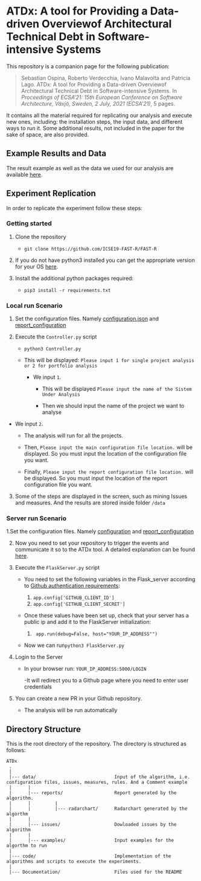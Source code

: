 # ATDx: A tool for Providing a Data-driven Overviewof Architectural Technical Debt in Software-intensive Systems


This repository is a companion page for the following publication:

> Sebastian Ospina, Roberto Verdecchia, Ivano Malavolta and Patricia Lago. ATDx: A tool for Providing a Data-driven Overviewof Architectural Technical Debt in Software-intensive Systems. In *Proceedings of ECSA’21: 15th European Conference on Software Architecture, Växjö, Sweden, 2 July, 2021 (ECSA’21)*, 5 pages.

It contains all the material required for replicating our analysis and execute new ones, including: the installation steps, the input data, and different ways to run it. 
Some additional results, not included in the paper for the sake of space, are also provided.



Example Results and Data
---------------
The result example as well as the data we used for our analysis are available [here](data/README.md).


Experiment Replication
---------------
In order to replicate the experiment follow these steps:

### Getting started

1. Clone the repository 
   - `git clone https://github.com/ICSE19-FAST-R/FAST-R`
 
2. If you do not have python3 installed you can get the appropriate version for your OS [here](https://www.python.org/downloads/).

3. Install the additional python packages required:
   - `pip3 install -r requirements.txt`

### Local run Scenario

1. Set the configuration files. Namely [configuration.json](/data/configuration.json) and [report_configuration](/data/report_config.json)

2. Execute the `Controller.py` script 
   - `python3 Controller.py`
   - This will be displayed: `Please input 1 for single project analysis or 2 for portfolio analysis`
     
      - We input `1`.
         - This will be displayed `Please input the name of the Sistem Under Analysis`
           
         - Then we should input the name of the project we want to analyse
      
- We input `2`.
  
     - The analysis will run for all the projects. 

     - Then, `Please input the main configuration file location.` will be displayed. So you must input the location of the configuration file you want.
        
     - Finally, `Please input the report configuration file location.` will be displayed. So you must input the location of the report configuration file you want.

3. Some of the steps are displayed in the screen, such as mining Issues and measures. And the results are stored inside folder `/data`

### Server run Scenario

1.Set the configuration files. Namely [configuration](/data/configuration.json) and [report_configuration](/data/report_config.json)

2. Now you need to set your repository to trigger the events and communicate it so to the ATDx tool. A detailed explanation can be found [here](https://docs.github.com/en/enterprise-server@3.0/developers/webhooks-and-events/webhooks/about-webhooks).

3. Execute the `FlaskServer.py` script 
   - You need to set the following variables in the Flask_server according to [Github authentication requirements](https://docs.github.com/en/rest/guides/basics-of-authentication):
       1. ```app.config['GITHUB_CLIENT_ID']```
       2. ```app.config['GITHUB_CLIENT_SECRET']```
      
   - Once these values have been set up, check that your server has a public ip and add it to the FlaskServer initialization:
      1. ``` app.run(debug=False, host="YOUR_IP_ADDRESS"")```
      
   - Now we can run`python3 FlaskServer.py`

4. Login to the Server
   - In your browser run: ```YOUR_IP_ADDRESS:5000/LOGIN```
     
      -It will redirect you to a Github page where you need to enter user credentials

5. You can create a new PR in your Github repository. 
    - The analysis will be run automatically

Directory Structure
---------------
This is the root directory of the repository. The directory is structured as follows:

    ATDx
     .
     |
     |--- data/                             Input of the algorithm, i.e. configuration files, issues, measures, rules. And a Comment example
     |      |
     |      |--- reports/                   Report generated by the algorithm.
     |      |         |
     |      |         |--- radarchart/      Radarchart generated by the algorthm
     |      |
     |      |--- issues/                    Dowloaded issues by the algorithm
     |      |
     |      |--- examples/                  Input examples for the algorthm to run
     |      
     |--- code/                             Implementation of the algorithms and scripts to execute the experiments.
     |
     |--- Documentation/                    Files used for the README
  
